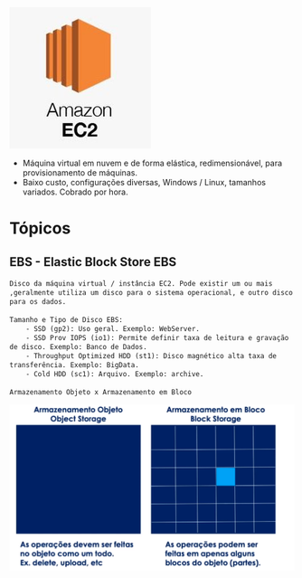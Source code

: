 ![EC2 (Elastic Compute Cloud)](imgs/amazonec2supportservicesinPunePCMCIndia300x211.jpg)

- Máquina virtual em nuvem e de forma elástica, redimensionável, para provisionamento de máquinas.
- Baixo custo, configurações diversas, Windows / Linux, tamanhos variados. Cobrado por hora.

# Tópicos

 ## EBS - Elastic Block Store EBS
    
    Disco da máquina virtual / instância EC2. Pode existir um ou mais ,geralmente utiliza um disco para o sistema operacional, e outro disco para os dados.

    Tamanho e Tipo de Disco EBS:
        - SSD (gp2): Uso geral. Exemplo: WebServer.
        - SSD Prov IOPS (io1): Permite definir taxa de leitura e gravação de disco. Exemplo: Banco de Dados.
        - Throughput Optimized HDD (st1): Disco magnético alta taxa de transferência. Exemplo: BigData.
        - Cold HDD (sc1): Arquivo. Exemplo: archive.

    Armazenamento Objeto x Armazenamento em Bloco 
![Armazenamento](imgs/pasted%20image%200.png)